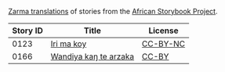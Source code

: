 [Zarma translations](http://my.africanstorybook.org/language/zarma) of stories from the [African Storybook Project](http://my.africanstorybook.org).

Story ID | Title | License
-------- | ----- | -------
0123 | [Iri ma koy](http://my.africanstorybook.org/stories/iri-ma-koy-0) | [CC-BY-NC](http://creativecommons.org/licenses/by-nc/3.0/)
0166 | [Wandiya kaŋ te arzaka](http://my.africanstorybook.org/stories/wandiya-kaŋ-te-arzaka) | [CC-BY](https://creativecommons.org/licenses/by/3.0/)
